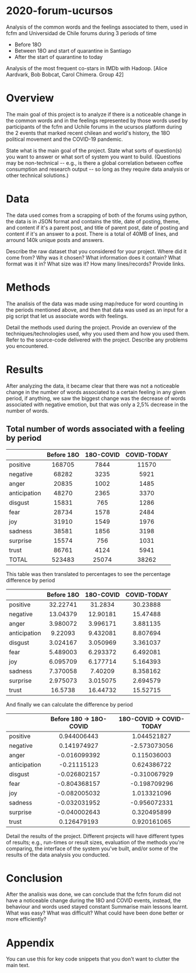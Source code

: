# 2020-forum-ucursos
Analysis of the common words and the feelings associated to them, used in fcfm and Universidad de Chile forums during 3 periods of time
- Before 18O
- Between 18O and start of quarantine in Santiago
- After the start of quarantine to today

Analysis of the most frequent co-stars in IMDb with Hadoop. [Alice Aardvark, Bob Bobcat, Carol Chimera. Group 42]

# Overview
The main goal of this project is to analyze if there is a noticeable change in the common words and in the feelings represented by those words used by participants of the fcfm and Uchile forums in the ucursos platform during the 2 events that marked recent chilean and world's history, the 18O political movement and the COVID-19 pandemic.

State what is the main goal of the project. State what sorts of question(s) you want to answer or what sort of system you want to build. (Questions may be non-technical -- e.g., is there a global correlation between coffee consumption and research output -- so long as they require data analysis or other technical solutions.)

# Data
The data used comes from a scrapping of both of the forums using python, the data is in JSON format and contains the title, date of posting, theme, and content if it's a parent post, and title of parent post, date of posting and content if it's an answer to a post. There is a total of 40MB of lines, and arround 140k unique posts and answers.

Describe the raw dataset that you considered for your project. Where did it come from? Why was it chosen? What information does it contain? What format was it in? What size was it? How many lines/records? Provide links.

# Methods
The analisis of the data was made using map/reduce for word counting in the periods mentioned above, and then that data was used as an input for a pig script that let us associate words with feelings.

Detail the methods used during the project. Provide an overview of the techniques/technologies used, why you used them and how you used them. Refer to the source-code delivered with the project. Describe any problems you encountered.

# Results
After analyzing the data, it became clear that there was not a noticeable change in the number of words associated to a certain feeling in any given period, if anything, we saw the biggest change was the decrease of words associated with negative emotion, but that was only a 2,5% decrease in the number of words.
## Total number of words associated with a feeling by period

|              | Before 18O | 18O-COVID | COVID-TODAY |
|--------------|:----------:|:---------:|:-----------:|
| positive     |   168705   |    7844   |    11570    |
| negative     |    68282   |    3235   |     5921    |
| anger        |    20835   |    1002   |     1485    |
| anticipation |    48270   |    2365   |     3370    |
| disgust      |    15831   |    765    |     1286    |
| fear         |    28734   |    1578   |     2484    |
| joy          |    31910   |    1549   |     1976    |
| sadness      |    38581   |    1856   |     3198    |
| surprise     |    15574   |    756    |     1031    |
| trust        |    86761   |    4124   |     5941    |
| TOTAL        |   523483   |   25074   |    38262    |

This table was then translated to percentages to see the percentage difference by period

|              | Before 18O | 18O-COVID | COVID-TODAY |
|--------------|:----------:|:---------:|:-----------:|
| positive     | 32.22741   | 31.2834   | 30.23888    |
| negative     | 13.04379   | 12.90181  | 15.47488    |
| anger        | 3.980072   | 3.996171  | 3.881135    |
| anticipation | 9.22093    | 9.432081  | 8.807694    |
| disgust      | 3.024167   | 3.050969  | 3.361037    |
| fear         | 5.489003   | 6.293372  | 6.492081    |
| joy          | 6.095709   | 6.177714  | 5.164393    |
| sadness      | 7.370058   | 7.40209   | 8.358162    |
| surprise     | 2.975073   | 3.015075  | 2.694579    |
| trust        | 16.5738    | 16.44732  | 15.52715    |

And finally we can calculate the difference by period

|              | Before 180 ->   18O-COVID | 18O-COVID -> COVID-TODAY |
|--------------|:-------------------------:|:------------------------:|
| positive     |        0.944006443        |        1.044521827       |
| negative     |        0.141974927        |       -2.573073056       |
| anger        |        -0.016099392       |        0.115036003       |
| anticipation |        -0.21115123        |        0.624386722       |
| disgust      |        -0.026802157       |       -0.310067929       |
| fear         |        -0.804368157       |       -0.198709296       |
| joy          |        -0.082005032       |        1.013321096       |
| sadness      |        -0.032031952       |       -0.956072331       |
| surprise     |        -0.040002643       |        0.320495899       |
| trust        |        0.126479193        |        0.920161065       |


Detail the results of the project. Different projects will have different types of results; e.g., run-times or result sizes, evaluation of the methods you're comparing, the interface of the system you've built, and/or some of the results of the data analysis you conducted.

# Conclusion
After the analisis was done, we can conclude that the fcfm forum did not have a noticeable change during the 18O and COVID events, instead, the behaviour and words used stayed constant
Summarise main lessons learnt. What was easy? What was difficult? What could have been done better or more efficiently?

# Appendix

You can use this for key code snippets that you don't want to clutter the main text.
